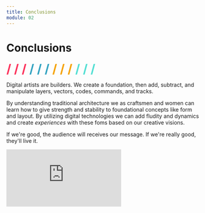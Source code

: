 ```yaml
---
title: Conclusions
module: 02
---
```


# Conclusions
<span style="color: #FC315A; font-size: xx-large; font-weight: bold">/ / / </span>
<span style="color: #33A3C1; font-size: xx-large; font-weight: bold">/ / / </span>
<span style="color: #F5A205; font-size: xx-large; font-weight: bold">/ / / </span>
<span style="color: #53DFD3; font-size: xx-large; font-weight: bold">/ / /</span>

Digital artists are builders. We create a foundation, then add, subtract, and manipulate layers, vectors, codes, commands, and tracks.

By understanding traditional architecture we as craftsmen and women can learn how to give strength and stability to foundational concepts like form and layout. By utilizing digital technologies we can add fludity and dynamics and create _experiences_ with these foms based on our creative visions.

If we're good, the audience will receives our message. If we're really good, they'll live it.
<div class="embed-responsive embed-responsive-16by9"><iframe class="embed-responsive-item" src="https://www.youtube.com/embed/sJNvqhK53Kg" frameborder="0" allowfullscreen></iframe></div>
